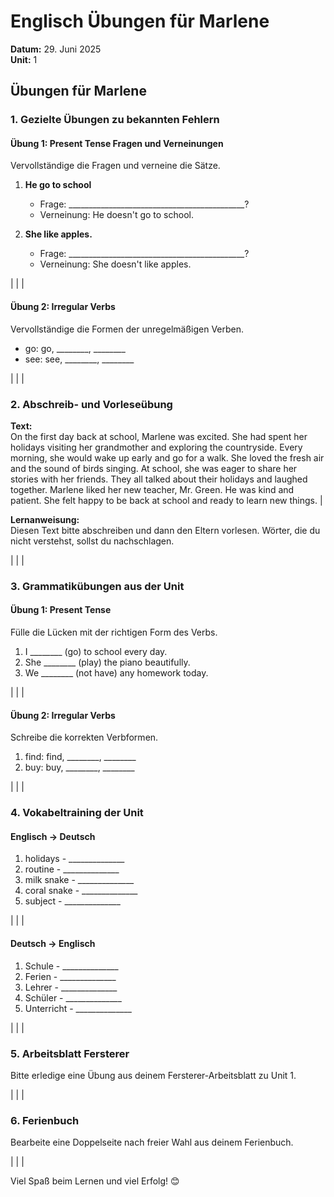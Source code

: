 # Englisch Übungen für Marlene
**Datum:** 29. Juni 2025  
**Unit:** 1

## Übungen für Marlene

### 1. Gezielte Übungen zu bekannten Fehlern

#### Übung 1: Present Tense Fragen und Verneinungen
Vervollständige die Fragen und verneine die Sätze.
1. **He go to school**  
   - Frage: ____________________________________________?  
   - Verneinung: He doesn't go to school.

2. **She like apples.**  
   - Frage: ____________________________________________?  
   - Verneinung: She doesn't like apples.

| | |

#### Übung 2: Irregular Verbs
Vervollständige die Formen der unregelmäßigen Verben.
- go: go, ________, ________
- see: see, ________, ________

| | |

### 2. Abschreib- und Vorleseübung

**Text:**  
On the first day back at school, Marlene was excited. She had spent her holidays visiting her grandmother and exploring the countryside. Every morning, she would wake up early and go for a walk. She loved the fresh air and the sound of birds singing. At school, she was eager to share her stories with her friends. They all talked about their holidays and laughed together. Marlene liked her new teacher, Mr. Green. He was kind and patient. She felt happy to be back at school and ready to learn new things. |

**Lernanweisung:**  
Diesen Text bitte abschreiben und dann den Eltern vorlesen. Wörter, die du nicht verstehst, sollst du nachschlagen.

| | |

### 3. Grammatikübungen aus der Unit

#### Übung 1: Present Tense
Fülle die Lücken mit der richtigen Form des Verbs.
1. I ________ (go) to school every day.
2. She ________ (play) the piano beautifully.
3. We ________ (not have) any homework today.

| | |

#### Übung 2: Irregular Verbs
Schreibe die korrekten Verbformen.
1. find: find, ________, ________
2. buy: buy, ________, ________

| | |

### 4. Vokabeltraining der Unit

#### Englisch → Deutsch
1. holidays - ______________
2. routine - ______________
3. milk snake - ______________
4. coral snake - ______________
5. subject - ______________

| | |

#### Deutsch → Englisch
1. Schule - ______________
2. Ferien - ______________
3. Lehrer - ______________
4. Schüler - ______________
5. Unterricht - ______________

| | |

### 5. Arbeitsblatt Fersterer
Bitte erledige eine Übung aus deinem Fersterer-Arbeitsblatt zu Unit 1.

| | |

### 6. Ferienbuch
Bearbeite eine Doppelseite nach freier Wahl aus deinem Ferienbuch.

| | |

Viel Spaß beim Lernen und viel Erfolg! 😊